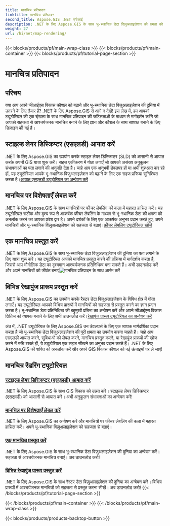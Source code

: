 ```yaml
---
title: मानचित्र प्रतिपादन
linktitle: मानचित्र प्रतिपादन
second_title: Aspose.GIS .NET एपीआई
description: .NET के लिए Aspose.GIS के साथ भू-स्थानिक डेटा विज़ुअलाइज़ेशन की क्षमता को अनलॉक करें। सहजता से एसएलडी आयात करें, सुविधाओं को लेबल करें और आश्चर्यजनक मानचित्र प्रस्तुत करें। अभी अन्वेषण करें!
weight: 27
url: /hi/net/map-rendering/
---
```


{{< blocks/products/pf/main-wrap-class >}}
{{< blocks/products/pf/main-container >}}
{{< blocks/products/pf/tutorial-page-section >}}

# मानचित्र प्रतिपादन

## परिचय
क्या आप अपने जीआईएस विकास कौशल को बढ़ाने और भू-स्थानिक डेटा विज़ुअलाइज़ेशन की दुनिया में उतरने के लिए तैयार हैं? .NET के लिए Aspose.GIS से आगे न देखें! इस लेख में, हम आपको ट्यूटोरियल की एक श्रृंखला के साथ मानचित्र प्रतिपादन की जटिलताओं के माध्यम से मार्गदर्शन करेंगे जो आपको सहजता से आश्चर्यजनक मानचित्र बनाने के लिए ज्ञान और कौशल के साथ सशक्त बनाने के लिए डिज़ाइन की गई हैं।

## स्टाइल्ड लेयर डिस्क्रिप्टर (एसएलडी) आयात करें

 .NET के लिए Aspose.GIS का उपयोग करके स्टाइल लेयर डिस्क्रिप्टर (SLD) को आसानी से आयात करके अपनी GIS यात्रा शुरू करें। सहज एकीकरण में गोता लगाएँ जो आपको असंख्य अनुकूलन संभावनाओं का पता लगाने की अनुमति देता है। चाहे आप एक अनुभवी डेवलपर हों या अभी शुरुआत कर रहे हों, यह ट्यूटोरियल आपके भू-स्थानिक विज़ुअलाइज़ेशन को बढ़ाने के लिए एक सहज प्रक्रिया सुनिश्चित करता है।[आयात एसएलडी ट्यूटोरियल का अन्वेषण करें](./import-styled-layer-descriptor/)

## मानचित्र पर विशेषताएँ लेबल करें

.NET के लिए Aspose.GIS के साथ मानचित्रों पर फीचर लेबलिंग की कला में महारत हासिल करें। यह ट्यूटोरियल सटीक और दृश्य रूप से आकर्षक फीचर लेबलिंग के माध्यम से भू-स्थानिक डेटा की क्षमता को अनलॉक करने का आपका प्रवेश द्वार है। अपने दर्शकों के लिए एक आकर्षक अनुभव प्रदान करते हुए, अपने मानचित्रों और भू-स्थानिक विज़ुअलाइज़ेशन को सहजता से बढ़ाएं।[फ़ीचर लेबलिंग ट्यूटोरियल खोजें](./label-features-on-map/)

## एक मानचित्र प्रस्तुत करें

 .NET के लिए Aspose.GIS के साथ भू-स्थानिक डेटा विज़ुअलाइज़ेशन की दुनिया का पता लगाने के लिए यात्रा शुरू करें। यह ट्यूटोरियल आपको मानचित्र प्रस्तुत करने की प्रक्रिया में मार्गदर्शन करता है, जिससे आप भौगोलिक डेटा का दृश्यमान आश्चर्यजनक प्रतिनिधित्व बना सकते हैं। अभी डाउनलोड करें और अपने मानचित्रों को जीवंत बनाएं![मानचित्र प्रतिपादन के साथ आरंभ करें](./render-a-map/)

## विभिन्न रेखापुंज प्रारूप प्रस्तुत करें

.NET के लिए Aspose.GIS का उपयोग करके रैस्टर डेटा विज़ुअलाइज़ेशन के विविध क्षेत्र में गोता लगाएँ। यह ट्यूटोरियल आपको विभिन्न प्रारूपों में मानचित्रों को सहजता से प्रस्तुत करने का ज्ञान प्रदान करता है। भू-स्थानिक डेटा प्रतिनिधित्व की बहुमुखी प्रतिभा का अन्वेषण करें और अपने जीआईएस विकास क्षितिज को व्यापक बनाने के लिए अभी डाउनलोड करें।[रेखापुंज प्रारूप ट्यूटोरियल का अन्वेषण करें](./render-various-raster-formats/)

अंत में, .NET ट्यूटोरियल के लिए Aspose.GIS उन डेवलपर्स के लिए एक व्यापक मार्गदर्शिका प्रदान करता है जो भू-स्थानिक डेटा विज़ुअलाइज़ेशन की पूरी क्षमता का उपयोग करना चाहते हैं। चाहे आप एसएलडी आयात करने, सुविधाओं को लेबल करने, मानचित्र प्रस्तुत करने, या रेखापुंज प्रारूपों की खोज करने में रुचि रखते हों, ये ट्यूटोरियल एक सहज सीखने का अनुभव प्रदान करते हैं। .NET के लिए Aspose.GIS की शक्ति को अनलॉक करें और अपने GIS विकास कौशल को नई ऊंचाइयों पर ले जाएं!
## मानचित्र रेंडरिंग ट्यूटोरियल
### [स्टाइल्ड लेयर डिस्क्रिप्टर (एसएलडी) आयात करें](./import-styled-layer-descriptor/)
.NET के लिए Aspose.GIS के साथ GIS विकास को उन्नत करें। स्टाइल्ड लेयर डिस्क्रिप्टर (एसएलडी) को आसानी से आयात करें। अभी अनुकूलन संभावनाओं का अन्वेषण करें!
### [मानचित्र पर विशेषताएँ लेबल करें](./label-features-on-map/)
.NET के लिए Aspose.GIS का अन्वेषण करें और मानचित्रों पर फीचर लेबलिंग की कला में महारत हासिल करें। अपने भू-स्थानिक विज़ुअलाइज़ेशन को सहजता से बढ़ाएं।
### [एक मानचित्र प्रस्तुत करें](./render-a-map/)
.NET के लिए Aspose.GIS के साथ भू-स्थानिक डेटा विज़ुअलाइज़ेशन की दुनिया का अन्वेषण करें। सहजता से आश्चर्यजनक मानचित्र बनाएं। अब डाउनलोड करो!
### [विभिन्न रेखापुंज प्रारूप प्रस्तुत करें](./render-various-raster-formats/)
.NET के लिए Aspose.GIS के साथ रैस्टर डेटा विज़ुअलाइज़ेशन की दुनिया का अन्वेषण करें। विभिन्न प्रारूपों में आश्चर्यजनक मानचित्रों को सहजता से प्रस्तुत करना सीखें। अब डाउनलोड करो!
{{< /blocks/products/pf/tutorial-page-section >}}

{{< /blocks/products/pf/main-container >}}
{{< /blocks/products/pf/main-wrap-class >}}

{{< blocks/products/products-backtop-button >}}
